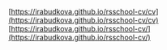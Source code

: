 [https://irabudkova.github.io/rsschool-cv/cv](https://irabudkova.github.io/rsschool-cv/cv)  
[https://irabudkova.github.io/rsschool-cv/](https://irabudkova.github.io/rsschool-cv/)
